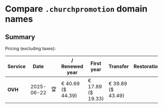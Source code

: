 # Compare `.churchpromotion` domain names

## Summary

Pricing (excluding taxes):

| Service | Date |  | / Renewed year | First year | Transfer | Restoration |
|--|--|--|--|--|--|--|
| **OVH** | 2025-06-22 | 🏆 | € 40.69<br>($ 44.39) | € 17.89<br>($ 19.33) | € 39.89<br>($ 43.49) |  |
